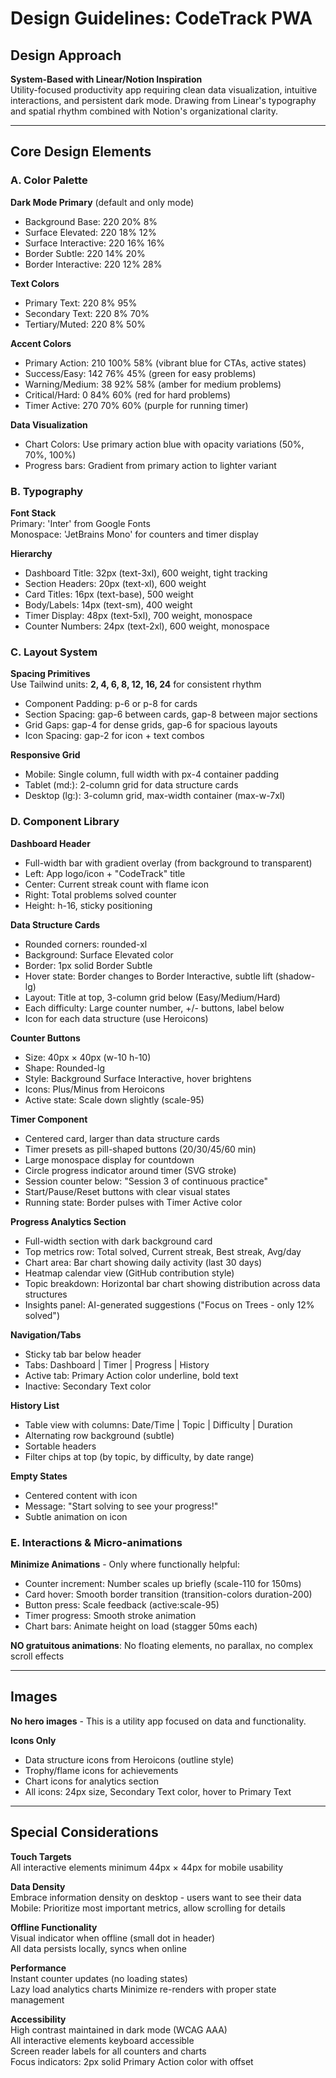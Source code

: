 # Design Guidelines: CodeTrack PWA

## Design Approach

**System-Based with Linear/Notion Inspiration**  
Utility-focused productivity app requiring clean data visualization, intuitive interactions, and persistent dark mode. Drawing from Linear's typography and spatial rhythm combined with Notion's organizational clarity.

---

## Core Design Elements

### A. Color Palette

**Dark Mode Primary** (default and only mode)
- Background Base: 220 20% 8%
- Surface Elevated: 220 18% 12%
- Surface Interactive: 220 16% 16%
- Border Subtle: 220 14% 20%
- Border Interactive: 220 12% 28%

**Text Colors**
- Primary Text: 220 8% 95%
- Secondary Text: 220 8% 70%
- Tertiary/Muted: 220 8% 50%

**Accent Colors**
- Primary Action: 210 100% 58% (vibrant blue for CTAs, active states)
- Success/Easy: 142 76% 45% (green for easy problems)
- Warning/Medium: 38 92% 58% (amber for medium problems)
- Critical/Hard: 0 84% 60% (red for hard problems)
- Timer Active: 270 70% 60% (purple for running timer)

**Data Visualization**
- Chart Colors: Use primary action blue with opacity variations (50%, 70%, 100%)
- Progress bars: Gradient from primary action to lighter variant

### B. Typography

**Font Stack**  
Primary: 'Inter' from Google Fonts  
Monospace: 'JetBrains Mono' for counters and timer display

**Hierarchy**
- Dashboard Title: 32px (text-3xl), 600 weight, tight tracking
- Section Headers: 20px (text-xl), 600 weight
- Card Titles: 16px (text-base), 500 weight
- Body/Labels: 14px (text-sm), 400 weight
- Timer Display: 48px (text-5xl), 700 weight, monospace
- Counter Numbers: 24px (text-2xl), 600 weight, monospace

### C. Layout System

**Spacing Primitives**  
Use Tailwind units: **2, 4, 6, 8, 12, 16, 24** for consistent rhythm

- Component Padding: p-6 or p-8 for cards
- Section Spacing: gap-6 between cards, gap-8 between major sections
- Grid Gaps: gap-4 for dense grids, gap-6 for spacious layouts
- Icon Spacing: gap-2 for icon + text combos

**Responsive Grid**
- Mobile: Single column, full width with px-4 container padding
- Tablet (md:): 2-column grid for data structure cards
- Desktop (lg:): 3-column grid, max-width container (max-w-7xl)

### D. Component Library

**Dashboard Header**
- Full-width bar with gradient overlay (from background to transparent)
- Left: App logo/icon + "CodeTrack" title
- Center: Current streak count with flame icon
- Right: Total problems solved counter
- Height: h-16, sticky positioning

**Data Structure Cards**
- Rounded corners: rounded-xl
- Background: Surface Elevated color
- Border: 1px solid Border Subtle
- Hover state: Border changes to Border Interactive, subtle lift (shadow-lg)
- Layout: Title at top, 3-column grid below (Easy/Medium/Hard)
- Each difficulty: Large counter number, +/- buttons, label below
- Icon for each data structure (use Heroicons)

**Counter Buttons**
- Size: 40px × 40px (w-10 h-10)
- Shape: Rounded-lg
- Style: Background Surface Interactive, hover brightens
- Icons: Plus/Minus from Heroicons
- Active state: Scale down slightly (scale-95)

**Timer Component**
- Centered card, larger than data structure cards
- Timer presets as pill-shaped buttons (20/30/45/60 min)
- Large monospace display for countdown
- Circle progress indicator around timer (SVG stroke)
- Session counter below: "Session 3 of continuous practice"
- Start/Pause/Reset buttons with clear visual states
- Running state: Border pulses with Timer Active color

**Progress Analytics Section**
- Full-width section with dark background card
- Top metrics row: Total solved, Current streak, Best streak, Avg/day
- Chart area: Bar chart showing daily activity (last 30 days)
- Heatmap calendar view (GitHub contribution style)
- Topic breakdown: Horizontal bar chart showing distribution across data structures
- Insights panel: AI-generated suggestions ("Focus on Trees - only 12% solved")

**Navigation/Tabs**
- Sticky tab bar below header
- Tabs: Dashboard | Timer | Progress | History
- Active tab: Primary Action color underline, bold text
- Inactive: Secondary Text color

**History List**
- Table view with columns: Date/Time | Topic | Difficulty | Duration
- Alternating row background (subtle)
- Sortable headers
- Filter chips at top (by topic, by difficulty, by date range)

**Empty States**
- Centered content with icon
- Message: "Start solving to see your progress!"
- Subtle animation on icon

### E. Interactions & Micro-animations

**Minimize Animations** - Only where functionally helpful:

- Counter increment: Number scales up briefly (scale-110 for 150ms)
- Card hover: Smooth border transition (transition-colors duration-200)
- Button press: Scale feedback (active:scale-95)
- Timer progress: Smooth stroke animation
- Chart bars: Animate height on load (stagger 50ms each)

**NO gratuitous animations**: No floating elements, no parallax, no complex scroll effects

---

## Images

**No hero images** - This is a utility app focused on data and functionality.

**Icons Only**
- Data structure icons from Heroicons (outline style)
- Trophy/flame icons for achievements
- Chart icons for analytics section
- All icons: 24px size, Secondary Text color, hover to Primary Text

---

## Special Considerations

**Touch Targets**  
All interactive elements minimum 44px × 44px for mobile usability

**Data Density**  
Embrace information density on desktop - users want to see their data  
Mobile: Prioritize most important metrics, allow scrolling for details

**Offline Functionality**  
Visual indicator when offline (small dot in header)  
All data persists locally, syncs when online

**Performance**  
Instant counter updates (no loading states)  
Lazy load analytics charts
Minimize re-renders with proper state management

**Accessibility**  
High contrast maintained in dark mode (WCAG AAA)  
All interactive elements keyboard accessible  
Screen reader labels for all counters and charts  
Focus indicators: 2px solid Primary Action color with offset